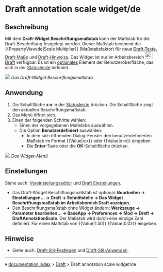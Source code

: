 # Draft annotation scale widget/de
## Beschreibung

Mit dem **Draft-Widget Beschriftungsmaßstab** kann der Maßstab für die Draft-Beschriftung festgelegt werden. Dieser Maßstab bestimmt die {{PropertyView/de|Scale Multiplier}} (Maßstabsfaktor) für neue [Draft-Texte](Draft_Text/de.md), [Draft-Maße](Draft_Dimension/de.md) und [Draft-Hinweise](Draft_Label/de.md). Das Widget ist nur im Arbeitsbereich <img alt="" src=images/Workbench_Draft.svg  style="width:24px;"> [Draft](Draft_Workbench/de.md) verfügbar. Es ist ein [optionales](#Einstellungen.md) Element der Benutzeroberfläche, das sich in der [Statusleiste](Status_bar/de.md) befindet.

![](images/Draft_annotation_scale_widget_button.png ) 
*Das Draft-Widget Beschriftungsmaßstab*



## Anwendung

1.  Die Schaltfläche **x:x** in der [Statusleiste](Status_bar/de.md) drücken. Die Schaltfläche zeigt den aktuellen Beschriftungsmaßstab.
2.  Das Menü öffnet sich.
3.  Einen der folgenden Schritte wählen:
    -   Einen der vorgegebenen Maßstäbe auswählen.
    -   Die Option **Benutzerdefiniert** auswählen:
        -   In dem sich öffnenden Dialog-Fenster den benutzerdefinierten Maßstab im Format {{Value|x:x}} oder {{Value|x<nowiki>=</nowiki>x}} eingeben.
        -   Die **Enter**-Taste oder die **OK**-Schaltfläche drücken.

![](images/Draft_annotation_scale_widget_menu.png ) 
*Das Widget-Menü*



## Einstellungen

Siehe auch: [Voreinstellungseditor](Preferences_Editor/de.md) und [Draft Einstellungen](Draft_Preferences/de.md).

-   Das Draft-Widget Beschiftungsmaßstab ist optional: **Bearbeiten → Einstellungen... → Draft → Schnittstelle → Das Widget Beschriftungsmaßstab im Arbeitsbereich Draft anzeigen**.
-   Den Beschriftungsmaßstab ohne Widget ändern: **Werkzeuge → Parameter bearbeiten... → BaseApp → Preferences → Mod → Draft → DraftAnnotationScale**. Der Maßstab wird durch eine einzige Zahl definiert. Für einen Maßstab von {{Value|1:50}} {{Value|0.02}} eingeben.



## Hinweise

-   Siehe auch: [Draft-Stil-Festlegen](Draft_SetStyle/de.md) und [Draft-Stil-Anwenden](Draft_ApplyStyle/de.md).



---
⏵ [documentation index](../README.md) > [Draft](Draft_Workbench.md) > Draft annotation scale widget/de
